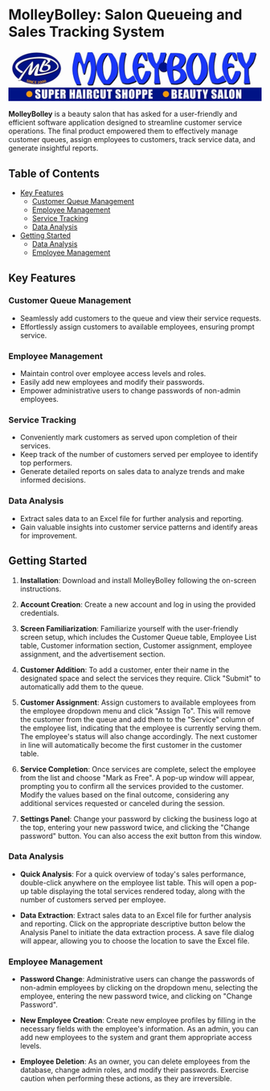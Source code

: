 <h1> MolleyBolley: Salon Queueing and Sales Tracking System
</h1>

![MolleyBolley](https://github.com/DDuran19/MolleyBolley/blob/main/images/business_logo.jpg?raw=true)

**MolleyBolley** is a beauty salon that has asked for a user-friendly and efficient software application designed to streamline customer service operations. The final product empowered them to effectively manage customer queues, assign employees to customers, track service data, and generate insightful reports.

<h2>Table of Contents</h2>

- [Key Features](#key-features)
  - [Customer Queue Management](#customer-queue-management)
  - [Employee Management](#employee-management)
  - [Service Tracking](#service-tracking)
  - [Data Analysis](#data-analysis)
- [Getting Started](#getting-started)
  - [Data Analysis](#data-analysis-1)
  - [Employee Management](#employee-management-1)
## Key Features

### Customer Queue Management

- Seamlessly add customers to the queue and view their service requests.
- Effortlessly assign customers to available employees, ensuring prompt service.



### Employee Management

- Maintain control over employee access levels and roles.
- Easily add new employees and modify their passwords.
- Empower administrative users to change passwords of non-admin employees.



### Service Tracking

- Conveniently mark customers as served upon completion of their services.
- Keep track of the number of customers served per employee to identify top performers.
- Generate detailed reports on sales data to analyze trends and make informed decisions.



### Data Analysis

- Extract sales data to an Excel file for further analysis and reporting.
- Gain valuable insights into customer service patterns and identify areas for improvement.



## Getting Started



1. **Installation**: Download and install MolleyBolley following the on-screen instructions.



2. **Account Creation**: Create a new account and log in using the provided credentials.


3. **Screen Familiarization**: Familiarize yourself with the user-friendly screen setup, which includes the Customer Queue table, Employee List table, Customer information section, Customer assignment, employee assignment, and the advertisement section.


4. **Customer Addition**: To add a customer, enter their name in the designated space and select the services they require. Click "Submit" to automatically add them to the queue.


5. **Customer Assignment**: Assign customers to available employees from the employee dropdown menu and click "Assign To". This will remove the customer from the queue and add them to the "Service" column of the employee list, indicating that the employee is currently serving them. The employee's status will also change accordingly. The next customer in line will automatically become the first customer in the customer table.


6. **Service Completion**: Once services are complete, select the employee from the list and choose "Mark as Free". A pop-up window will appear, prompting you to confirm all the services provided to the customer. Modify the values based on the final outcome, considering any additional services requested or canceled during the session.


7. **Settings Panel**: Change your password by clicking the business logo at the top, entering your new password twice, and clicking the "Change password" button. You can also access the exit button from this window.


### Data Analysis



- **Quick Analysis**: For a quick overview of today's sales performance, double-click anywhere on the employee list table. This will open a pop-up table displaying the total services rendered today, along with the number of customers served per employee.



- **Data Extraction**: Extract sales data to an Excel file for further analysis and reporting. Click on the appropriate descriptive button below the Analysis Panel to initiate the data extraction process. A save file dialog will appear, allowing you to choose the location to save the Excel file.



### Employee Management



- **Password Change**: Administrative users can change the passwords of non-admin employees by clicking on the dropdown menu, selecting the employee, entering the new password twice, and clicking on "Change Password".



- **New Employee Creation**: Create new employee profiles by filling in the necessary fields with the employee's information. As an admin, you can add new employees to the system and grant them appropriate access levels.



- **Employee Deletion**: As an owner, you can delete employees from the database, change admin roles, and modify their passwords. Exercise caution when performing these actions, as they are irreversible.
